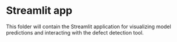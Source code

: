 # Streamlit app
This folder will contain the Streamlit application for visualizing model predictions and interacting with the defect detection tool.

